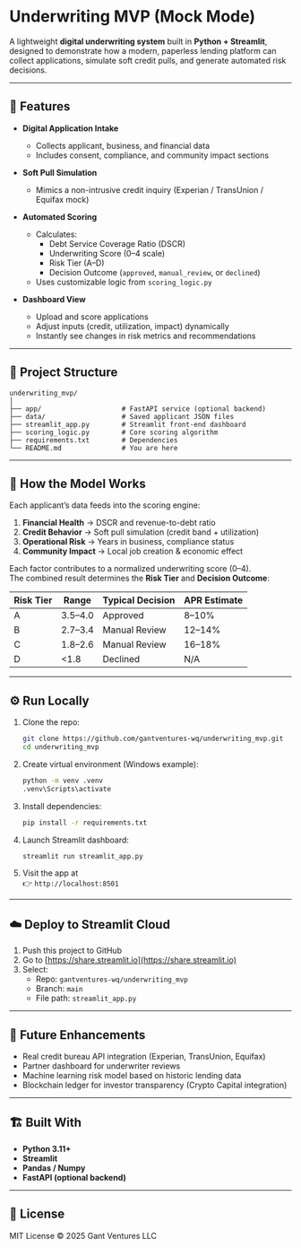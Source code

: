 # Underwriting MVP (Mock Mode)

A lightweight **digital underwriting system** built in **Python + Streamlit**, designed to demonstrate how a modern, paperless lending platform can collect applications, simulate soft credit pulls, and generate automated risk decisions.

---

## 🚀 Features

- **Digital Application Intake**
  - Collects applicant, business, and financial data
  - Includes consent, compliance, and community impact sections

- **Soft Pull Simulation**
  - Mimics a non-intrusive credit inquiry (Experian / TransUnion / Equifax mock)

- **Automated Scoring**
  - Calculates:
    - Debt Service Coverage Ratio (DSCR)
    - Underwriting Score (0–4 scale)
    - Risk Tier (A–D)
    - Decision Outcome (`approved`, `manual_review`, or `declined`)
  - Uses customizable logic from `scoring_logic.py`

- **Dashboard View**
  - Upload and score applications
  - Adjust inputs (credit, utilization, impact) dynamically
  - Instantly see changes in risk metrics and recommendations

---

## 🧠 Project Structure

```
underwriting_mvp/
│
├── app/                    # FastAPI service (optional backend)
├── data/                   # Saved applicant JSON files
├── streamlit_app.py        # Streamlit front-end dashboard
├── scoring_logic.py        # Core scoring algorithm
├── requirements.txt        # Dependencies
└── README.md               # You are here
```

---

## 🧮 How the Model Works

Each applicant’s data feeds into the scoring engine:
1. **Financial Health** → DSCR and revenue-to-debt ratio  
2. **Credit Behavior** → Soft pull simulation (credit band + utilization)  
3. **Operational Risk** → Years in business, compliance status  
4. **Community Impact** → Local job creation & economic effect  

Each factor contributes to a normalized underwriting score (0–4).  
The combined result determines the **Risk Tier** and **Decision Outcome**:

| Risk Tier | Range | Typical Decision | APR Estimate |
|------------|--------|------------------|---------------|
| A | 3.5–4.0 | Approved | 8–10% |
| B | 2.7–3.4 | Manual Review | 12–14% |
| C | 1.8–2.6 | Manual Review | 16–18% |
| D | <1.8 | Declined | N/A |

---

## ⚙️ Run Locally

1. Clone the repo:
   ```bash
   git clone https://github.com/gantventures-wq/underwriting_mvp.git
   cd underwriting_mvp
   ```

2. Create virtual environment (Windows example):
   ```bash
   python -m venv .venv
   .venv\Scripts\activate
   ```

3. Install dependencies:
   ```bash
   pip install -r requirements.txt
   ```

4. Launch Streamlit dashboard:
   ```bash
   streamlit run streamlit_app.py
   ```

5. Visit the app at  
   👉 `http://localhost:8501`

---

## ☁️ Deploy to Streamlit Cloud

1. Push this project to GitHub  
2. Go to [https://share.streamlit.io](https://share.streamlit.io)  
3. Select:
   - Repo: `gantventures-wq/underwriting_mvp`
   - Branch: `main`
   - File path: `streamlit_app.py`

---

## 🧩 Future Enhancements
- Real credit bureau API integration (Experian, TransUnion, Equifax)
- Partner dashboard for underwriter reviews
- Machine learning risk model based on historic lending data
- Blockchain ledger for investor transparency (Crypto Capital integration)

---

## 🏗️ Built With
- **Python 3.11+**
- **Streamlit**
- **Pandas / Numpy**
- **FastAPI (optional backend)**

---

## 🧾 License
MIT License © 2025 Gant Ventures LLC
